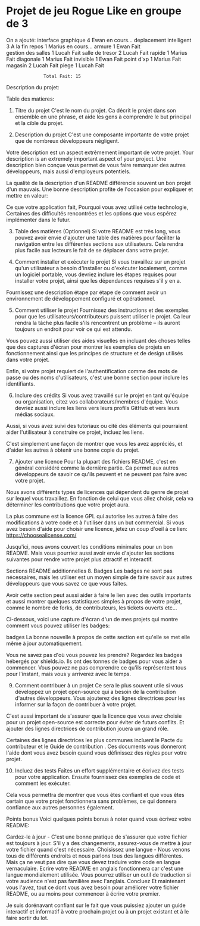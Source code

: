 # Projet de jeu Rogue Like en groupe de 3

On a ajouté:
  interface graphique     4                 Ewan      en cours...
  deplacement intelligent 3                 A la fin
  repos                   1                 Marius    en cours...
  armure                  1                 Ewan      Fait   
  gestion des salles      1                 Lucah     Fait
  salle de tresor         2                 Lucah     Fait
  rapide                  1                 Marius    Fait
  diagonale               1                 Marius    Fait
  invisible               1                 Ewan      Fait
  point d'xp              1                 Marius    Fait
  magasin                 2                 Lucah     Fait
  piege                   1                 Lucah     Fait

                  Total Fait: 15

Description du projet:


Table des matieres:
    


1. Titre du projet
C'est le nom du projet. Ca décrit le projet dans son ensemble en une phrase, et aide les gens à comprendre le but principal et la cible du projet.

2. Description du projet
C'est une composante importante de votre projet que de nombreux développeurs négligent.

Votre description est un aspect extrêmement important de votre projet. Your description is an extremely important aspect of your project. Une description bien conçue vous permet de vous faire remarquer des autres développeurs, mais aussi d'employeurs potentiels.

La qualité de la description d'un README différencie souvent un bon projet d'un mauvais. Une bonne description profite de l'occasion pour expliquer et mettre en valeur:

Ce que votre application fait,
Pourquoi vous avez utilisé cette technologie,
Certaines des difficultés rencontrées et les options que vous espérez implémenter dans le futur.


3. Table des matières (Optionnel)
Si votre README est très long, vous pouvez avoir envie d'ajouter une table des matières pour faciliter la navigation entre les différentes sections aux utilisateurs. Cela rendra plus facile aux lecteurs le fait de se déplacer dans votre projet.

4. Comment installer et exécuter le projet
Si vous travaillez sur un projet qu'un utilisateur a besoin d'installer ou d'exécuter localement, comme un logiciel portable, vous devriez inclure les étapes requises pour installer votre projet, ainsi que les dépendances requises s'il y en a.

Fournissez une description étape par étape de comment avoir un environnement de développement configuré et opérationnel.

5. Comment utiliser le projet
Fournissez des instructions et des exemples pour que les utilisateurs/contributeurs puissent utiliser le projet. Ca leur rendra la tâche plus facile s'ils rencontrent un problème – ils auront toujours un endroit pour voir ce qui est attendu.

Vous pouvez aussi utiliser des aides visuelles en incluant des choses telles que des captures d'écran pour montrer les exemples de projets en fonctionnement ainsi que les principes de structure et de design utilisés dans votre projet.

Enfin, si votre projet requiert de l'authentification comme des mots de passe ou des noms d'utilisateurs, c'est une bonne section pour inclure les identifiants.

6. Inclure des crédits
Si vous avez travaillé sur le projet en tant qu'équipe ou organisation, citez vos collaborateurs/membres d'équipe. Vous devriez aussi inclure les liens vers leurs profils GitHub et vers leurs médias sociaux.

Aussi, si vous avez suivi des tutoriaux ou cité des éléments qui pourraient aider l'utilisateur à construire ce projet, incluez les liens.

C'est simplement une façon de montrer que vous les avez appréciés, et d'aider les autres à obtenir une bonne copie du projet.

7. Ajouter une licence
Pour la plupart des fichiers README, c'est en général considéré comme la dernière partie. Ca permet aux autres développeurs de savoir ce qu'ils peuvent et ne peuvent pas faire avec votre projet.

Nous avons différents types de licences qui dépendent du genre de projet sur lequel vous travaillez. En fonction de celui que vous allez choisir, cela va déterminer les contributions que votre projet aura.

La plus commune est la licence GPL qui autorise les autres à faire des modifications à votre code et à l'utiliser dans un but commercial. Si vous avez besoin d'aide pour choisir une licence, jetez un coup d'oeil à ce lien: https://choosealicense.com/

Jusqu'ici, nous avons couvert les conditions minimales  pour un bon README. Mais vous pourriez aussi avoir envie d'ajouter les sections suivantes pour rendre votre projet plus attractif et interactif.

Sections README additionnelles
8. Badges
Les badges ne sont pas nécessaires, mais les utiliser est un moyen simple de faire savoir aux autres développeurs que vous savez ce que vous faites.

Avoir cette section peut aussi aider à faire le lien avec des outils importants et aussi montrer quelques statistiques simples à propos de votre projet, comme le nombre de forks, de contributeurs, les tickets ouverts etc...

Ci-dessous, voici une capture d'écran d'un de mes projets qui montre comment vous pouvez utiliser les badges:

badges
La bonne nouvelle à propos de cette section est qu'elle se met elle même à jour automatiquement.

Vous ne savez pas d'où vous pouvez les prendre? Regardez les badges hébergés par shields.io. Ils ont des tonnes de badges pour vous aider à commencer. Vous pouvez ne pas comprendre ce qu'ils représentent tous pour l'instant, mais vous y arriverez avec le temps.

9. Comment contribuer à un projet
Ce sera le plus souvent utile si vous développez un projet open-source qui a besoin de la contribution d'autres développeurs. Vous ajouterez des lignes directrices pour les informer sur la façon de contribuer à votre projet.

C'est aussi important de s'assurer que la licence que vous avez choisie pour un projet open-source est correcte pour éviter de futurs conflits. Et ajouter des lignes directrices de contribution jouera un grand rôle.

Certaines des lignes directrices les plus communes incluent le Pacte du contributeur et le Guide de contribution . Ces documents vous donneront l'aide dont vous avez besoin quand vous définissez des règles pour votre projet.

10. Incluez des tests
Faîtes un effort supplémentaire et écrivez des tests pour votre application. Ensuite fournissez des exemples de code et comment les exécuter.

Cela vous permettra de montrer que vous êtes confiant et que vous êtes certain que votre projet fonctionnera sans problèmes, ce qui donnera confiance aux autres personnes également.

Points bonus
Voici quelques points bonus à noter quand vous écrivez votre README:

Gardez-le à jour - C'est une bonne pratique de s'assurer que votre fichier est toujours à jour. S'il y a des changements, assurez-vous de mettre à jour votre fichier quand c'est nécessaire.
Choisissez une langue - Nous venons tous de différents endroits et nous parlons tous des langues différentes. Mais ça ne veut pas dire que vous devez traduire votre code en langue vernaculaire. Ecrire votre README en anglais fonctionnera car c'est une langue mondialement utilisée. Vous pourrez utiliser un outil de traduction si votre audience n'est pas familière avec l'anglais.
Concluez
Et maintenant vous l'avez, tout ce dont vous avez besoin pour améliorer votre fichier README, ou au moins pour commencer à écrire votre premier.

Je suis dorénavant confiant sur le fait que vous puissiez ajouter un guide interactif et informatif à votre prochain projet ou à un projet existant et à le faire sortir du lot.



  

